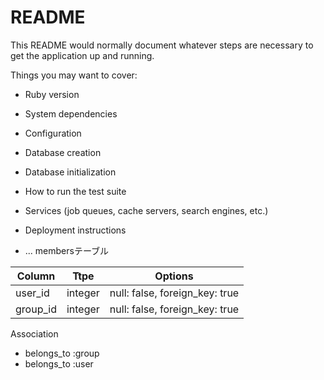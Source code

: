 # README

This README would normally document whatever steps are necessary to get the
application up and running.

Things you may want to cover:

* Ruby version

* System dependencies

* Configuration

* Database creation

* Database initialization

* How to run the test suite

* Services (job queues, cache servers, search engines, etc.)

* Deployment instructions

* ...
 membersテーブル

|Column|Ttpe|Options|
|------|----|-------|
|user_id|integer|null: false, foreign_key: true|
|group_id|integer|null: false, foreign_key: true|

Association
- belongs_to :group
- belongs_to :user